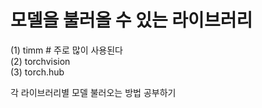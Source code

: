 # 모델을 불러올 수 있는 라이브러리 
(1) timm # 주로 많이 사용된다 <br>
(2) torchvision <br>
(3) torch.hub <br>

각 라이브러리별 모델 불러오는 방법 공부하기 